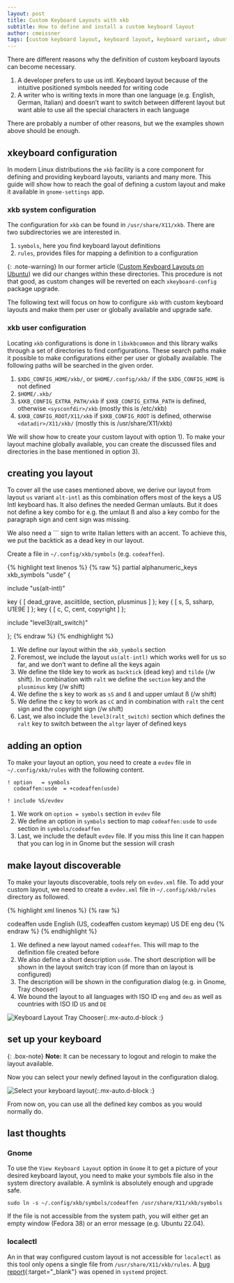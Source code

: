 ```yaml
---
layout: post
title: Custom Keyboard Layouts with xkb
subtitle: How to define and install a custom keyboard layout
author: cmeissner
tags: [custom keyboard layout, keyboard layout, keyboard variant, ubuntu, fedora, X11, xkb, Wayland]
---
```


There are different reasons why the definition of custom keyboard layouts can become necessary.

1. A developer prefers to use us intl. Keyboard layout because of the intuitive positioned symbols needed for writing code
2. A writer who is writing texts in more than one language (e.g. English, German, Italian) and doesn’t want to switch between different layout but want able to use all the special characters in each language

There are probably a number of other reasons, but we the examples shown above should be enough.

## xkeyboard configuration

In modern Linux distributions the `xkb` facility is a core component for defining and providing keyboard layouts, variants and many more. This guide will show how to reach the goal of defining a custom layout and make it available in `gnome-settings` app.

### xkb system configuration

The configuration for `xkb` can be found in `/usr/share/X11/xkb`. There are two subdirectories we are interested in.

1. `symbols`, here you find keyboard layout definitions
2. `rules`, provides files for mapping a definition to a configuration

{: .note-warning}
In our former article ([Custom Keyboard Layouts on Ubuntu](../2022-02-07-custom-keyboard-layout)) we did our changes within these directories. This procedure is not that good, as custom changes will be reverted on each `xkeyboard-config` package upgrade.

The following text will focus on how to configure `xkb` with custom keyboard layouts and make them per user or globally available and upgrade safe.

### xkb user configuration

Locating `xkb` configurations is done in `libxkbcommon` and this library walks through a set of directories to find configurations. These search paths make it possible to make configurations either per user or globally available. The following paths will be searched in the given order.

1. `$XDG_CONFIG_HOME/xkb/`, or `$HOME/.config/xkb/` if the `$XDG_CONFIG_HOME` is not defined
2. `$HOME/.xkb/`
3. `$XKB_CONFIG_EXTRA_PATH/xkb` if `$XKB_CONFIG_EXTRA_PATH` is defined, otherwise `<sysconfdir>/xkb` (mostly this is /etc/xkb)
4. `$XKB_CONFIG_ROOT/X11/xkb` if `$XKB_CONFIG_ROOT` is defined, otherwise `<datadir>/X11/xkb/` (mostly this is /usr/share/X11/xkb)

We will show how to create your custom layout with option 1). To make your layout machine globally available, you can create the discussed files and directories in the base mentioned in option 3).

## creating you layout

To cover all the use cases mentioned above, we derive our layout from layout `us` variant `alt-intl` as this combination offers most of the keys a US Intl keyboard has. It also defines the needed German umlauts. But it does not define a key combo for e.g. the umlaut ß and also a key combo for the paragraph sign and cent sign was missing.

We also need a ``` sign to write Italian letters with an accent. To achieve this, we put the backtick as a dead key in our layout.

Create a file in `~/.config/xkb/symbols` (e.g. `codeaffen`).

<!-- markdownlint-disable MD033 -->
{% highlight text linenos %}
{% raw %}
partial alphanumeric_keys
xkb_symbols "usde" {

   include "us(alt-intl)"

   key <TLDE> { [ dead_grave, asciitilde, section,    plusminus    ] };
   key <AC02> { [          s,          S,  ssharp,    U1E9E        ] };
   key <AB03> { [          c,          C,    cent,    copyright    ] };

   include "level3(ralt_switch)"

};
{% endraw %}
{% endhighlight %}
<!-- markdownlint-enable MD033 -->

1. We define our layout within the `xkb_symbols` section
2. Foremost, we include the layout `us(alt-intl)` which works well for us so far, and we don’t want to define all the keys again
3. We define the tilde key to work as `backtick` (dead key) and `tilde` (/w shift). In combination with `ralt` we define the `section` key and the `plusminus` key (/w shift)
4. We define the s key to work as `sS` and `ß` and upper umlaut ß (/w shift)
5. We define the c key to work as `cC` and in combination with `ralt` the cent sign and the copyright sign  (/w shift)
6. Last, we also include the `level3(ralt_switch)` section which defines the `ralt` key to switch between the `altgr` layer of defined keys

## adding an option

To make your layout an option, you need to create a `evdev` file in `~/.config/xkb/rules` with the following content.

```evdev
! option   = symbols
  codeaffen:usde  = +codeaffen(usde)

! include %S/evdev
```

1. We work on `option = symbols` section in `evdev` file
2. We define an option in `symbols` section to map `codeaffen:usde` to `usde` section in `symbols/codeaffen`
3. Last, we include the default `evdev` file. If you miss this line it can happen that you can log in in Gnome but the session will crash

## make layout discoverable

To make your layouts discoverable, tools rely on `evdev.xml` file. To add your custom layout, we need to create a `evdev.xml` file in `~/.config/xkb/rules` directory as followed.

<!-- markdownlint-disable MD033 -->
{% highlight xml linenos %}
{% raw %}
<?xml version="1.0" encoding="UTF-8"?>
<!DOCTYPE xkbConfigRegistry SYSTEM "xkb.dtd">
<xkbConfigRegistry version="1.1">
  <layoutList>
    <layout>
      <configItem>
        <name>codeaffen</name>
        <shortDescription>usde</shortDescription>
        <description>English (US, codeaffen custom keymap)</description>
        <countryList>
          <iso3166Id>US</iso3166Id>
          <iso3166Id>DE</iso3166Id>
        </countryList>
        <languageList>
          <iso639Id>eng</iso639Id>
          <iso639Id>deu</iso639Id>
        </languageList>
      </configItem>
    </layout>
  </layoutList>
</xkbConfigRegistry>
{% endraw %}
{% endhighlight %}
<!-- markdownlint-enable MD033 -->

1. We defined a new layout named `codeaffen`. This will map to the definition file created before
2. We also define a short description `usde`. The short description will be shown in the layout switch tray icon (if more than on layout is configured)
3. The description will be shown in the configuration dialog (e.g. in Gnome, Tray chooser)
4. We bound the layout to all languages with ISO ID `eng` and `deu` as well as countries with ISO ID `US` and `DE`

![Keyboard Layout Tray Chooser](../assets/img/select_keyboard_layout_tray.png){:.mx-auto.d-block :}

## set up your keyboard

{: .box-note}
**Note:** It can be necessary to logout and relogin to make the layout available.

Now you can select your newly defined layout in the configuration dialog.

![Select your keyboard layout](../assets/img/select_keyboard_layout_fedora.png){:.mx-auto.d-block :}

From now on, you can use all the defined key combos as you would normally do.

## last thoughts

### Gnome

To use the `View Keyboard Layout` option in `Gnome` it to get a picture of your desired keyboard layout, you need to make your symbols file also in the system directory available. A symlink is absolutely enough and upgrade safe.

```shell
sudo ln -s ~/.config/xkb/symbols/codeaffen /usr/share/X11/xkb/symbols
```

If the file is not accessible from the system path, you will either get an empty window (Fedora 38) or an error message (e.g. Ubuntu 22.04).

### localectl

An in that way configured custom layout is not accessible for `localectl` as this tool only opens a single file from `/usr/share/X11/xkb/rules`. A [bug report](https://github.com/systemd/systemd/issues/29178){:target="_blank"} was opened in `systemd` project.
